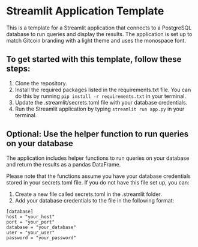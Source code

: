 # Streamlit Application Template
This is a template for a Streamlit application that connects to a PostgreSQL database to run queries and display the results. The application is set up to match Gitcoin branding with a light theme and uses the monospace font. 

## To get started with this template, follow these steps:

1. Clone the repository.
2. Install the required packages listed in the requirements.txt file. You can do this by running `pip install -r requirements.txt` in your terminal.
3. Update the .streamlit/secrets.toml file with your database credentials.
4. Run the Streamlit application by typing `streamlit run app.py` in your terminal.

## Optional: Use the helper function to run queries on your database
The application includes helper functions to run queries on your database and return the results as a pandas DataFrame. 

Please note that the functions assume you have your database credentials stored in your secrets.toml file. If you do not have this file set up, you can: 
1. Create a new file called secrets.toml in the .streamlit folder.
2. Add your database credentials to the file in the following format:
```
[database]
host = "your_host"
port = "your_port"
database = "your_database"
user = "your_user"
password = "your_password"
```




